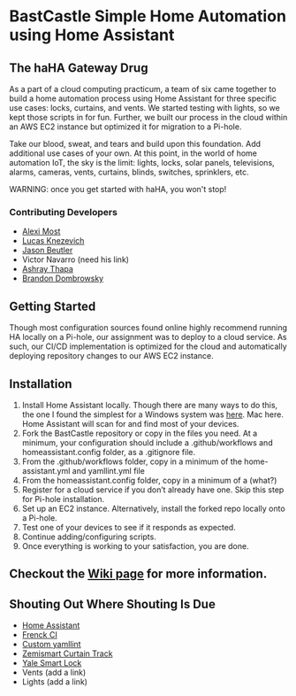 # BastCastle Simple Home Automation using Home Assistant

## The haHA Gateway Drug
As a part of a cloud computing practicum, a team of six came together to build a home automation
process using Home Assistant for three specific use cases: locks, curtains, and vents. We started testing
with lights, so we kept those scripts in for fun. Further, we built our process in the cloud within an AWS
EC2 instance but optimized it for migration to a Pi-hole.

Take our blood, sweat, and tears and build upon this foundation. Add additional use cases of your own.
At this point, in the world of home automation IoT, the sky is the limit: lights, locks, solar panels,
televisions, alarms, cameras, vents, curtains, blinds, switches, sprinklers, etc.

WARNING: once you get started with haHA, you won't stop! 

### Contributing Developers
- [Alexi Most](https://www.linkedin.com/in/alyoshenka/) 
- [Lucas Knezevich](https://www.linkedin.com/in/lucasknezevich/)
- [Jason Beutler](https://www.linkedin.com/in/jasonpbeutler/)
- Victor Navarro (need his link)
- [Ashray Thapa](https://www.linkedin.com/in/ashray-thapa/)
- [Brandon Dombrowsky](https://www.linkedin.com/in/brandondombrowsky/)

## Getting Started
Though most configuration sources found online highly recommend running HA locally on a Pi-hole, our
assignment was to deploy to a cloud service. As such, our CI/CD implementation is optimized for the
cloud and automatically deploying repository changes to our AWS EC2 instance.

## Installation 
1. Install Home Assistant locally. Though there are many ways to do this, the one I found the simplest for
a Windows system was [here](https://www.youtube.com/watch?v=dp-0hVjEo6A). Mac here. Home Assistant will scan for and find most of your devices.
2. Fork the BastCastle repository or copy in the files you need. At a minimum, your configuration should include a .github/workflows and homeassistant.config folder, as a .gitignore file.
3. From the .github/workflows folder, copy in a minimum of the home-assistant.yml and yamllint.yml file
4. From the homeassistant.config folder, copy in a minimum of a (what?)
5. Register for a cloud service if you don’t already have one. Skip this step for Pi-hole installation.
6. Set up an EC2 instance. Alternatively, install the forked repo locally onto a Pi-hole.
7. Test one of your devices to see if it responds as expected.
8. Continue adding/configuring scripts.
9. Once everything is working to your satisfaction, you are done.

## Checkout the [Wiki page](https://github.com/brandondombrowsky/BastCastle/wiki) for more information. 

## Shouting Out Where Shouting Is Due
- [Home Assistant](https://www.home-assistant.io/)
- [Frenck CI](https://github.com/frenck/home-assistant-config)
- [Custom yamllint](https://yamllint.readthedocs.io/en/stable/configuration.html)
- [Zemismart Curtain Track](https://www.zemismart.com/products/-bcm500ds-tyw)
- [Yale Smart Lock](https://shopyalehome.com/collections/smart-locks/products/yale-assure-lock-sl-with-wi-fi-and-bluetooth?variant=39341912981636)
- Vents (add a link)
- Lights (add a link)
